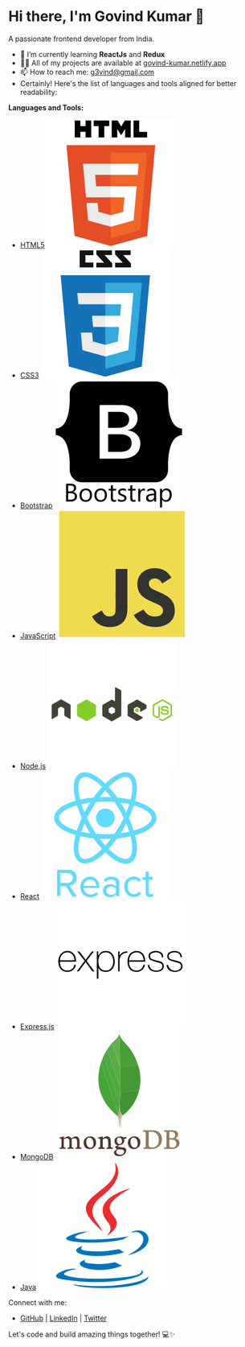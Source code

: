 # Hi there, I'm Govind Kumar 👋

A passionate frontend developer from India.

- 🌱 I’m currently learning **ReactJs** and **Redux**
- 👨‍💻 All of my projects are available at [govind-kumar.netlify.app](https://govind-kumar.netlify.app/)
- 📫 How to reach me: [g3vind@gmail.com](mailto:g3vind@gmail.com)
- Certainly! Here's the list of languages and tools aligned for better readability:

**Languages and Tools:**

- [HTML5](https://www.w3.org/html/) ![HTML5](https://raw.githubusercontent.com/devicons/devicon/master/icons/html5/html5-original-wordmark.svg)
- [CSS3](https://www.w3schools.com/css/) ![CSS3](https://raw.githubusercontent.com/devicons/devicon/master/icons/css3/css3-original-wordmark.svg)
- [Bootstrap](https://getbootstrap.com) ![Bootstrap](https://raw.githubusercontent.com/devicons/devicon/master/icons/bootstrap/bootstrap-plain-wordmark.svg)
- [JavaScript](https://developer.mozilla.org/en-US/docs/Web/JavaScript) ![JavaScript](https://raw.githubusercontent.com/devicons/devicon/master/icons/javascript/javascript-original.svg)
- [Node.js](https://nodejs.org) ![Node.js](https://raw.githubusercontent.com/devicons/devicon/master/icons/nodejs/nodejs-original-wordmark.svg)
- [React](https://reactjs.org/) ![React](https://raw.githubusercontent.com/devicons/devicon/master/icons/react/react-original-wordmark.svg)
- [Express.js](https://expressjs.com) ![Express.js](https://raw.githubusercontent.com/devicons/devicon/master/icons/express/express-original-wordmark.svg)
- [MongoDB](https://www.mongodb.com/) ![MongoDB](https://raw.githubusercontent.com/devicons/devicon/master/icons/mongodb/mongodb-original-wordmark.svg)
- [Java](https://www.java.com) ![Java](https://raw.githubusercontent.com/devicons/devicon/master/icons/java/java-original.svg)

Connect with me:
- [GitHub](https://github.com/g3vind) | [LinkedIn](https://www.linkedin.com/in/g3vind) | [Twitter](https://twitter.com/g3vind)

Let's code and build amazing things together! 💻✨

